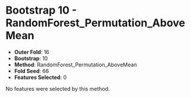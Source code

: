 # Bootstrap 10 - RandomForest_Permutation_AboveMean

- **Outer Fold**: 16
- **Bootstrap**: 10
- **Method**: RandomForest_Permutation_AboveMean
- **Fold Seed**: 66
- **Features Selected**: 0

No features were selected by this method.

